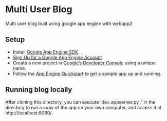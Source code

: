# Multi User Blog
Multi user blog built using google app engine with webapp2

## Setup
* Install [Google App Engine SDK](https://cloud.google.com/appengine/downloads#Google_App_Engine_SDK_for_Python).
* [Sign Up for a Google App Engine Account](https://console.cloud.google.com/appengine).
* Create a new project in [Google’s Developer Console](https://console.cloud.google.com/) using a unique name.
* Follow the [App Engine Quickstart](https://cloud.google.com/appengine/docs/python/quickstart) to get a sample app up and running.

## Running blog locally
After cloning this directory, you can execute 'dev_appserver.py .' in the directory to run a copy of the app on your own computer, and access it at http://localhost:8080/.
